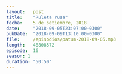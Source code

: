 ```yaml
---
layout:   post
title:    "Ruleta rusa"
fecha:    5 de setiembre, 2018
date:     "2018-09-05T23:07:00-0300"
pubDate:  "2018-09-09T13:10:00-0300"
file:     /episodios/patum-2018-09-05.mp3
length:   48808572
episode:  16
season: 1
duration: "50:50"
---
```

